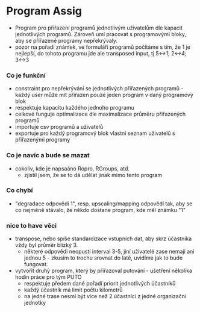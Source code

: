# Program Assig
- Program pro přiřazení programů jednotlivým uživatelům dle kapacit jednotlivých programů. Zároveň umí pracovat s programovými bloky, aby se přiřazené programy nepřekrývaly.
- pozor na pořadí známek, ve formuláři programů počítáme s tím, že 1 je nejlepší, do tohoto programu jde ale transposed input, tj 5<->1; 2<->4; 3<->3
### Co je funkční
- constraint pro nepřekrývání se jednotlivých přiřazených programů  - každý user může mít přiřazen pouze jeden program v daný programový blok
- respektuje kapacitu každého jednoho programu
- celkové funguje optimalizace dle maximalizace průměru přiřazených programů
- importuje csv programů a uživatelů
- exportuje pro každý programový blok vlastní seznam uživatelů s přiřazenými programy
### Co je navíc a bude se mazat
- cokoliv, kde je napsaáno Ropro, RGroups, atd.
  - zjistil jsem, že se to dá udělat jinak mimo tento program
### Co chybí
- "degradace odpovědi 1", resp. upscaling/mapping odpovědí tak, aby se co nejméně stávalo, že někdo dostane program, kde měl známku "1"
### nice to have věci
- transpose, nebo spíše standardizace vstupních dat, aby skrz účastníka vždy byl průměr blízký 3.
  - některé odpovědi neopustí interval 3-5, jiní uživatelé zase nemají ani jednou 5 - zkusím to trochu srovnat do latě, uvidíme jak to bude fungovat.
- vytvořit druhý program, který by přiřazoval putování - ušetření několika hodin práce pro tým PUTO
  - respektuje předem dané pořadí priorit jednotlivých účastníků
  - každý účastník má limit počtu kilometrů
  - na jedné trase nesmí být více než 2 účastníci z jedné organizační jednotky

